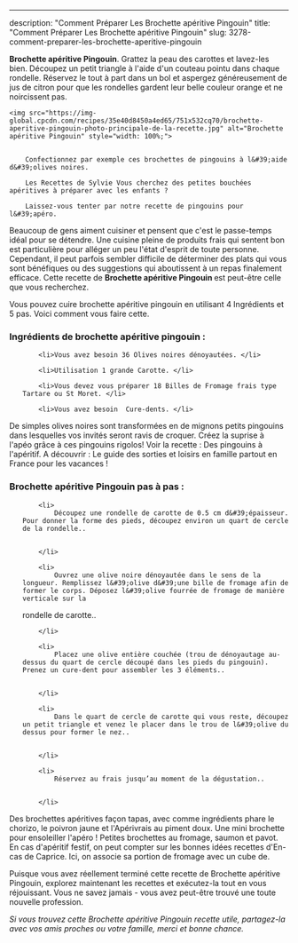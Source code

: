 ---
description: "Comment Préparer Les Brochette apéritive Pingouin"
title: "Comment Préparer Les Brochette apéritive Pingouin"
slug: 3278-comment-preparer-les-brochette-aperitive-pingouin

<p>
	<strong>Brochette apéritive Pingouin</strong>. 
	Grattez la peau des carottes et lavez-les bien. Découpez un petit triangle à l&#39;aide d&#39;un couteau pointu dans chaque rondelle. Réservez le tout à part dans un bol et aspergez généreusement de jus de citron pour que les rondelles gardent leur belle couleur orange et ne noircissent pas.
</p>
<p>
	
	<img src="https://img-global.cpcdn.com/recipes/35e40d8450a4ed65/751x532cq70/brochette-aperitive-pingouin-photo-principale-de-la-recette.jpg" alt="Brochette apéritive Pingouin" style="width: 100%;">
	
	
		Confectionnez par exemple ces brochettes de pingouins à l&#39;aide d&#39;olives noires.
	
		Les Recettes de Sylvie Vous cherchez des petites bouchées apéritives à préparer avec les enfants ?
	
		Laissez-vous tenter par notre recette de pingouins pour l&#39;apéro.
	
</p>

Beaucoup de gens aiment cuisiner et pensent que c'est le passe-temps idéal pour se détendre. Une cuisine pleine de produits frais qui sentent bon est particulière pour alléger un peu l'état d'esprit de toute personne. Cependant, il peut parfois sembler difficile de déterminer des plats qui vous sont bénéfiques ou des suggestions qui aboutissent à un repas finalement efficace. Cette recette de <strong> Brochette apéritive Pingouin </strong> est peut-être celle que vous recherchez.

<!--inarticleads1-->

Vous pouvez cuire brochette apéritive pingouin en utilisant 4 Ingrédients et 5 pas. Voici comment vous faire cette.

<h3>Ingrédients de brochette apéritive pingouin :</h3>

<ol>
	
		<li>Vous avez besoin 36 Olives noires dénoyautées. </li>
	
		<li>Utilisation 1 grande Carotte. </li>
	
		<li>Vous devez vous préparer 18 Billes de Fromage frais type Tartare ou St Moret. </li>
	
		<li>Vous avez besoin  Cure-dents. </li>
	
</ol>

De simples olives noires sont transformées en de mignons petits pingouins dans lesquelles vos invités seront ravis de croquer. Créez la suprise à l&#39;apéo grâce à ces pingouins rigolos! Voir la recette : Des pingouins à l&#39;apéritif. A découvrir : Le guide des sorties et loisirs en famille partout en France pour les vacances ! 

<!--inarticleads2-->

<h3>Brochette apéritive Pingouin pas à pas :</h3>

<ol>
	
		<li>
			Découpez une rondelle de carotte de 0.5 cm d&#39;épaisseur. Pour donner la forme des pieds, découpez environ un quart de cercle de la rondelle..
			
			
		</li>
	
		<li>
			Ouvrez une olive noire dénoyautée dans le sens de la longueur. Remplissez l&#39;olive d&#39;une bille de fromage afin de former le corps. Déposez l&#39;olive fourrée de fromage de manière verticale sur la
rondelle de carotte..
			
			
		</li>
	
		<li>
			Placez une olive entière couchée (trou de dénoyautage au-dessus du quart de cercle découpé dans les pieds du pingouin). Prenez un cure-dent pour assembler les 3 éléments..
			
			
		</li>
	
		<li>
			Dans le quart de cercle de carotte qui vous reste, découpez un petit triangle et venez le placer dans le trou de l&#39;olive du dessus pour former le nez..
			
			
		</li>
	
		<li>
			Réservez au frais jusqu’au moment de la dégustation..
			
			
		</li>
	
</ol>

Des brochettes apéritives façon tapas, avec comme ingrédients phare le chorizo, le poivron jaune et l&#39;Apérivrais au piment doux. Une mini brochette pour ensoleiller l&#39;apéro ! Petites brochettes au fromage, saumon et pavot. En cas d&#39;apéritif festif, on peut compter sur les bonnes idées recettes d&#39;En-cas de Caprice. Ici, on associe sa portion de fromage avec un cube de. 

<!--inarticleads1-->

<p>
Puisque vous avez réellement terminé cette recette de Brochette apéritive Pingouin, explorez maintenant les recettes et exécutez-la tout en vous réjouissant. Vous ne savez jamais - vous avez peut-être trouvé une toute nouvelle profession.
</p>

<p>
<i>Si vous trouvez cette Brochette apéritive Pingouin recette utile, partagez-la avec vos amis proches ou votre famille, merci et bonne chance.</i>
</p>
